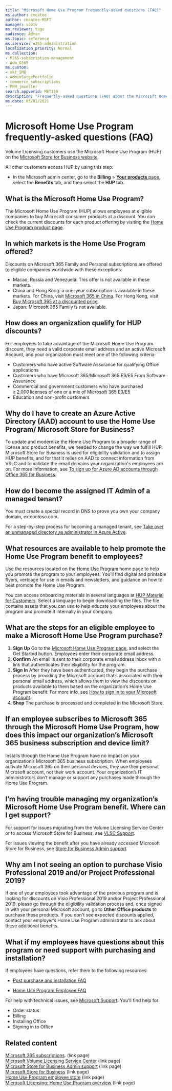 ```yaml
---
title: "Microsoft Home Use Program frequently-asked questions (FAQ)"
ms.author: cmcatee
author: cmcatee-MSFT
manager: scotv
ms.reviewer: tugu
audience: Admin
ms.topic: reference
ms.service: o365-administration
localization_priority: Normal
ms.collection: 
- M365-subscription-management
- Adm_O365
ms.custom: 
- okr_SMB
- AdminSurgePortfolio
- commerce_subscriptions
- PPM_jmueller
search.appverid: MET150 
description: "Frequently-asked questions (FAQ) about the Microsoft Home Use Program."
ms.date: 05/01/2021
---
```


# Microsoft Home Use Program frequently-asked questions (FAQ)

Volume Licensing customers use the Microsoft Home Use Program (HUP) on the [Microsoft Store for Business website](https://go.microsoft.com/fwlink/?linkid=2139192).

All other customers access HUP by using this step:

- In the Microsoft admin center, go to the **Billing** > [**Your products** page](https://go.microsoft.com/fwlink/p/?linkid=842054), select the **Benefits** tab, and then select the **HUP** tab.

## What is the Microsoft Home Use Program?

The Microsoft Home Use Program (HUP) allows employees at eligible companies to buy Microsoft consumer products at a discount. You can check the current discounts for each product offering by visiting the [Home Use Program product page](https://www.microsoft.com/home-use-program).

## In which markets is the Home Use Program offered?

Discounts on Microsoft 365 Family and Personal subscriptions are offered to eligible companies worldwide with these exceptions:

- Macao, Russia and Venezuela: This offer is not available in these markets.
- China and Hong Kong: a one-year subscription is available in these markets. For China, visit [Microsoft 365 in China](https://www.microsoftstore.com.cn/home-use-program/invite). For Hong Kong, visit [Buy Microsoft 365 at a discounted price](https://www.microsoftestore.com.hk/partner/hup?locale=en_HK).
- Japan: Microsoft 365 Family is not available.

## How does an organization qualify for HUP discounts?

For employees to take advantage of the Microsoft Home Use Program discount, they need a valid corporate email address and an active Microsoft Account, and your organization must meet one of the following criteria:

- Customers who have active Software Assurance for qualifying Office applications
- Customers who have Microsoft 365/Microsoft 365 E3/E5 From Software Assurance
- Commercial and government customers who have purchased ≥ 2,000 licenses of one or a mix of Microsoft 365 E3/E5
- Education and non-profit customers

## Why do I have to create an Azure Active Directory (AAD) account to use the Home Use Program/ Microsoft Store for Business?

To update and modernize the Home Use Program to a broader range of license and product benefits, we needed to change the way we fulfill HUP. Microsoft Store for Business is used for eligibility validation and to assign HUP benefits, and for that it relies on AAD to connect information from VSLC and to validate the email domains your organization's employees are on. For more information, see [To sign up for Azure AD accounts through Office 365 for Business](/microsoft-store/sign-up-microsoft-store-for-business#o365-welcome).

## How do I become the assigned IT Admin of a managed tenant?

You must create a special record in DNS to prove you own your company domain, ex:contoso.com.

For a step-by-step process for becoming a managed tenant, see [Take over an unmanaged directory as administrator in Azure Active](/azure/active-directory/users-groups-roles/domains-admin-takeover).

## What resources are available to help promote the Home Use Program benefit to employees?

Use the resources located on the [Home Use Program](https://www.microsoft.com/home-use-program/resources) home page to help you promote the program to your employees. You'll find digital and printable flyers, verbiage for use in emails and newsletters, and guidance on how to best promote the Home Use Program.

You can access onboarding materials in several languages at [HUP Material for Customers](https://microsofteur.sharepoint.com/teams/HUPMaterial). Select a language to begin downloading the files. The file contains assets that you can use to help educate your employees about the program and promote it internally in your company.

## What are the steps for an eligible employee to make a Microsoft Home Use Program purchase?

1. **Sign Up** Go to the [Microsoft Home Use Program page](https://www.microsoft.com/home-use-program), and select the Get Started button. Employees enter their corporate email address.
2. **Confirm**  An email is sent to their corporate email address inbox with a link that authenticates their eligibility for the program.
3. **Sign In** After they have been authenticated, they begin the purchase process by providing the Microsoft account that’s associated with their personal email address, which allows them to view the discounts on products available to them based on the organization’s Home Use Program benefit. For more info, see [How to sign in to your Microsoft account](https://support.microsoft.com/help/4028195/microsoft-account-sign-in).
4. **Shop** The purchase is processed and completed in the Microsoft Store.

## If an employee subscribes to Microsoft 365 through the Microsoft Home Use Program, how does this impact our organization’s Microsoft 365 business subscription and device limit?

Installs through the Home Use Program have no impact on your organization’s Microsoft 365 business subscription. When employees activate Microsoft 365 on their personal devices, they use their personal Microsoft account, not their work account. Your organization’s IT administrators don’t manage or support any purchases made through the Home Use Program.

## I’m having trouble managing my organization’s Microsoft Home Use Program benefit. Where can I get support?

For support for issues migrating from the Volume Licensing Service Center or to access Microsoft Store for Business, see [VLSC Support](https://www.microsoft.com/Licensing/servicecenter/default.aspx?wa=wsignin1.0).

For issues viewing the benefit after you have already accessed Microsoft Store for Business, see [Store for Business Admin support](/microsoft-store/)

## Why am I not seeing an option to purchase Visio Professional 2019 and/or Project Professional 2019?

If one of your employees took advantage of the previous program and is looking for discounts on Visio Professional 2019 and/or Project Professional 2019, please go through the eligibility validation process and, once signed in with your personal Microsoft account, go to **Other Office products** to purchase these products. If you don't see expected discounts applied, contact your employer’s Home Use Program administrator to ask about these additional benefits.

## What if my employees have questions about this program or need support with purchasing and installation?

If employees have questions, refer them to the following resources:

- [Post purchase and installation FAQ](https://products.office.com/microsoft-office-for-home-and-school-faq)

- [Home Use Program Employee FAQ](https://www.microsoft.com/home-use-program/frequently-asked-questions)

 For help with technical issues, see [Microsoft Support](https://support.microsoft.com/). You'll find help for:

- Order status
- Billing
- Installing Office
- Signing in to Office

## Related content

[Microsoft 365 subscriptions](https://www.microsoft.com/home-use-program/). (link page)\
[Microsoft Volume Licensing Service Center](https://www.microsoft.com/Licensing/servicecenter/default.aspx?wa=wsignin1.0) (link page)\
[Microsoft Store for Business Admin support](/microsoft-store/) (link page)\
[Microsoft Store for Business](https://go.microsoft.com/fwlink/?linkid=2139192) (link page)\
[Home Use Program employee store](https://www.microsoft.com/home-use-program) (link page)\
[Microsoft Licensing: Home Use Program overview](https://www.microsoft.com/licensing/licensing-programs/software-assurance-by-benefits?activetab=software-assurance-by-benefits-tab:primaryr4) (link page)
